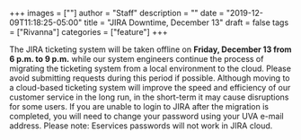 +++
images = [""]
author = "Staff"
description = ""
date = "2019-12-09T11:18:25-05:00"
title = "JIRA Downtime, December 13"
draft = false
tags = ["Rivanna"]
categories = ["feature"]
+++

The JIRA ticketing system will be taken offline on <strong>Friday, December 13 from 6 p.m. to 9 p.m.</strong> while our system engineers continue the process of migrating the ticketing system from a local environment to the cloud. Please avoid submitting requests during this period if possible. Although moving to a cloud-based ticketing system will improve the speed and efficiency of our customer service in the long run, in the short-term it may cause disruptions for some users.
If you are unable to login to JIRA after the migration is completed, you will need to change your password using your UVA e-mail address. Please note: Eservices passwords will not work in JIRA cloud.

